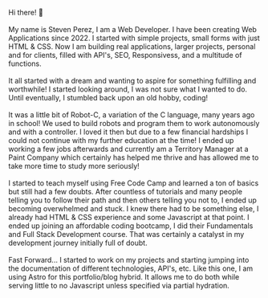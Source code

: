   <p class="text-lg">
          Hi there! 👋
          <br />
          <br />
           My name is Steven Perez, I am a Web Developer. I have been creating
          Web Applications since 2022. I started with simple projects, small
          forms with just HTML & CSS. Now I am building real applications,
          larger projects, personal and for clients, filled with API's, SEO,
          Responsivess, and a multitude of functions.
          <br />
          <br />
           It all started with a dream and wanting to aspire for something
          fulfilling and worthwhile! I started looking around, I was not sure
          what I wanted to do. Until eventually, I stumbled back upon an old
          hobby, coding!
          <br />
          <br />
           It was a little bit of Robot-C, a variation of the C language, many
          years ago in school! We used to build robots and program them to work
          autonomously and with a controller. I loved it then but due to a few
          financial hardships I could not continue with my further education at
          the time! I ended up working a few jobs afterwards and currently am a
          Territory Manager at a Paint Company which certainly has helped me
          thrive and has allowed me to take more time to study more seriously!
          <br />
          <br />
           I started to teach myself using Free Code Camp and learned a ton of
          basics but still had a few doubts. After countless of tutorials and
          many people telling you to follow their path and then others telling
          you not to, I ended up becoming overwhelmed and stuck. I knew there
          had to be something else, I already had HTML & CSS experience and some
          Javascript at that point. I ended up joining an affordable coding
          bootcamp, I did their Fundamentals and Full Stack Development course.
          That was certainly a catalyst in my development journey initially full
          of doubt.
          <br />
          <br />
           Fast Forward... I started to work on my projects and starting jumping
          into the documentation of different technologies, API's, etc. Like
          this one, I am using Astro for this portfolio/blog hybrid. It allows
          me to do both while serving little to no Javascript unless specified
          via partial hydration.
        </p>
